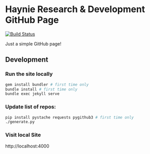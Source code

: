 Haynie Research & Development GitHub Page
=========================
[![Build Status](https://travis-ci.org/haynieresearch/haynieresearch.github.io.svg?branch=master)](https://travis-ci.org/haynieresearch/haynieresearch.github.io)

Just a simple GitHub page!

Development
-----------

### Run the site locally
```bash
gem install bundler # first time only
bundle install # first time only
bundle exec jekyll serve
```

### Update list of repos:
```bash
pip install pystache requests pygithub3 # first time only
./generate.py
```

### Visit local Site
http://localhost:4000
